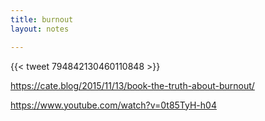 ```yaml
---
title: burnout
layout: notes

---
```


{{< tweet 794842130460110848 >}}

https://cate.blog/2015/11/13/book-the-truth-about-burnout/

https://www.youtube.com/watch?v=0t85TyH-h04

